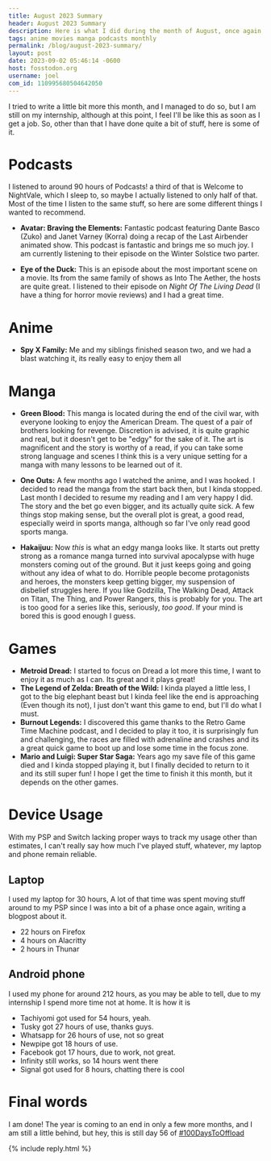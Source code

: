 ```yaml
---
title: August 2023 Summary
header: August 2023 Summary
description: Here is what I did during the month of August, once again, quite a lot of stuff!
tags: anime movies manga podcasts monthly
permalink: /blog/august-2023-summary/
layout: post
date: 2023-09-02 05:46:14 -0600
host: fosstodon.org
username: joel
com_id: 110995680504642050
---
```


I tried to write a little bit more this month, and I managed to do so, but I am still on my internship, although at this point, I feel I'll be like this as soon as I get a job. So, other than that I have done quite a bit of stuff, here is some of it.

# Podcasts

I listened to around 90 hours of Podcasts! a third of that is Welcome to NightVale, which I sleep to, so maybe I actually listened to only half of that. Most of the time I listen to the same stuff, so here are some different things I wanted to recommend.

- **Avatar: Braving the Elements:** Fantastic podcast featuring Dante Basco (Zuko) and Janet Varney (Korra) doing a recap of the Last Airbender animated show. This podcast is fantastic and brings me so much joy. I am currently listening to their episode on the Winter Solstice two parter.

- **Eye of the Duck:** This is an episode about the most important scene on a movie. Its from the same family of shows as Into The Aether, the hosts are quite great. I listened to their episode on *Night Of The Living Dead* (I have a thing for horror movie reviews) and I had a great time.

# Anime

- **Spy X Family:** Me and my siblings finished season two, and we had a blast watching it, its really easy to enjoy them all

# Manga

- **Green Blood:** This manga is located during the end of the civil war, with everyone looking to enjoy the American Dream. The quest of a pair of brothers looking for revenge. Discretion is advised, it is quite graphic and real, but it doesn't get to be "edgy" for the sake of it. The art is magnificent and the story is worthy of a read, if you can take some strong language and scenes I think this is a very unique setting for a manga with many lessons to be learned out of it.

- **One Outs:** A few months ago I watched the anime, and I was hooked. I decided to read the manga from the start back then, but I kinda stopped. Last month I decided to resume my reading and I am very happy I did. The story and the bet go even bigger, and its actually quite sick. A few things stop making sense, but the overall plot is great, a good read, especially weird in sports manga, although so far I've only read good sports manga.


- **Hakaijuu:** Now *this* is what an edgy manga looks like. It starts out pretty strong as a romance manga turned into survival apocalypse with huge monsters coming out of the ground. But it just keeps going and going without any idea of what to do. Horrible people become protagonists and heroes, the monsters keep getting bigger, my suspension of disbelief struggles here. If you like Godzilla, The Walking Dead, Attack on Titan, The Thing, and Power Rangers, this is probably for you. The art is too good for a series like this, seriously, *too good*. If your mind is bored this is good enough I guess.

# Games
- **Metroid Dread:** I started to focus on Dread a lot more this time, I want to enjoy it as much as I can. Its great and it plays great!
- **The Legend of Zelda: Breath of the Wild:** I kinda played a little less, I got to the big elephant beast but I kinda feel like the end is approaching (Even though its not), I just don't want this game to end, but I'll do what I must.
- **Burnout Legends:** I discovered this game thanks to the Retro Game Time Machine podcast, and I decided to play it too, it is surprisingly fun and challenging, the races are filled with adrenaline and crashes and its a great quick game to boot up and lose some time in the focus zone.
- **Mario and Luigi: Super Star Saga:** Years ago my save file of this game died and I kinda stopped playing it, but I finally decided to return to it and its still super fun! I hope I get the time to finish it this month, but it depends on the other games.

# Device Usage

With my PSP and Switch lacking proper ways to track my usage other than estimates, I can't really say how much I've played stuff, whatever, my laptop and phone remain reliable.

## Laptop

I used my laptop for 30 hours, A lot of that time was spent moving stuff around to my PSP since I was into a bit of a phase once again, writing a blogpost about it.

- 22 hours on Firefox
- 4 hours on Alacritty
- 2 hours in Thunar

## Android phone

I used my phone for around 212 hours, as you may be able to tell, due to my internship I spend more time not at home. It is how it is

- Tachiyomi got used for 54 hours, yeah.
- Tusky got 27 hours of use, thanks guys.
- Whatsapp for 26 hours of use, not so great
- Newpipe got 18 hours of use.
- Facebook got 17 hours, due to work, not great.
- Infinity still works, so 14 hours went there
- Signal got used for 8 hours, chatting there is cool


# Final words

I am done! The year is coming to an end in only a few more months, and I am still a little behind, but hey, this is still day 56 of [#100DaysToOffload](https://100daystooffload.com)

{% include reply.html %}

